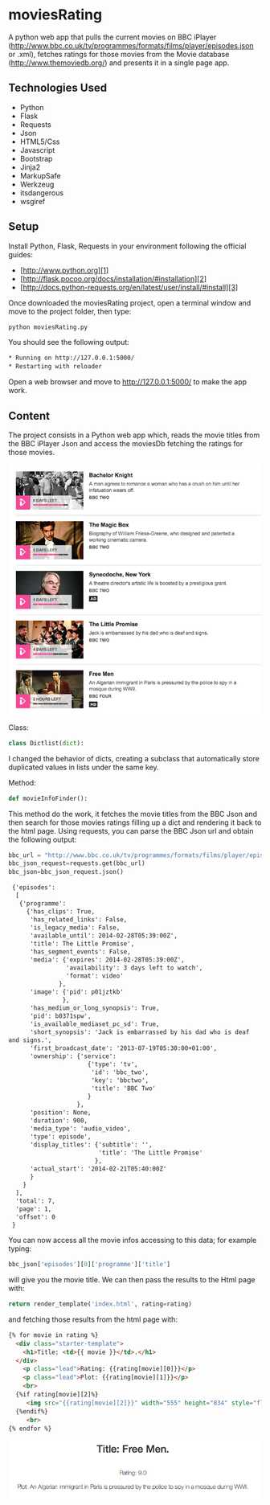 moviesRating
============
A python web app that pulls the current movies on BBC iPlayer (http://www.bbc.co.uk/tv/programmes/formats/films/player/episodes.json or .xml), fetches
ratings for those movies from the Movie database (http://www.themoviedb.org/) and presents it
in a single page app.

## Technologies Used

* Python
* Flask
* Requests
* Json
* HTML5/Css
* Javascript
* Bootstrap
* Jinja2
* MarkupSafe
* Werkzeug
* itsdangerous
* wsgiref
 
## Setup
Install Python, Flask, Requests in your environment following the official guides: 

* [http://www.python.org][1]
* [http://flask.pocoo.org/docs/installation/#installation][2]
* [http://docs.python-requests.org/en/latest/user/install/#install][3]

Once downloaded the moviesRating project, open a terminal window and move to the project folder, then type: 
``` Bash
python moviesRating.py
``` 
You should see the following output:
``` Bash
* Running on http://127.0.0.1:5000/
* Restarting with reloader
``` 
Open a web browser and move to http://127.0.0.1:5000/ to make the app work.

## Content
The project consists in a Python web app which, reads the movie titles from the BBC iPlayer Json 
and access the moviesDb fetching the ratings for those movies.

![My image](static/css/images/bbc_movies.png)

Class:
``` Python
class Dictlist(dict):
``` 
I changed the behavior of dicts, creating a subclass that automatically store duplicated values in lists under the same key.

Method:
``` Python
def movieInfoFinder():
``` 
This method do the work, it fetches the movie titles from the BBC Json and then search for those movies ratings filling up a dict and rendering it back to the html page.
Using requests, you can parse the BBC Json url and obtain the following output: 


``` Python
bbc_url = "http://www.bbc.co.uk/tv/programmes/formats/films/player/episodes.json"
bbc_json_request=requests.get(bbc_url)
bbc_json=bbc_json_request.json()
```    

```
 {'episodes': 
  [
   {'programme': 
     {'has_clips': True, 
      'has_related_links': False, 
      'is_legacy_media': False, 
      'available_until': 2014-02-28T05:39:00Z', 
      'title': The Little Promise', 
      'has_segment_events': False, 
      'media': {'expires': 2014-02-28T05:39:00Z', 
                'availability': 3 days left to watch', 
                'format': video'
              }, 
      'image': {'pid': p01jztkb'
               }, 
      'has_medium_or_long_synopsis': True, 
      'pid': b0371spw', 
      'is_available_mediaset_pc_sd': True, 
      'short_synopsis': 'Jack is embarrassed by his dad who is deaf and signs.', 
      'first_broadcast_date': '2013-07-19T05:30:00+01:00', 
      'ownership': {'service': 
                      {'type': 'tv', 
                       'id': 'bbc_two', 
                       'key': 'bbctwo', 
                       'title': 'BBC Two'
                      }
                   }, 
      'position': None, 
      'duration': 900, 
      'media_type': 'audio_video', 
      'type': episode', 
      'display_titles': {'subtitle': '',
                         'title': 'The Little Promise'
                        }, 
      'actual_start': '2014-02-21T05:40:00Z'
      }
    }
  ], 
  'total': 7, 
  'page': 1, 
  'offset': 0
 }
```
You can now access all the movie infos accessing to this data; for example typing:
``` Python
bbc_json['episodes'][0]['programme']['title']
```
will give you the movie title.
We can then pass the results to the Html page with:

``` Python
return render_template('index.html', rating=rating) 
```
and fetching those results from the html page with:

``` html
{% for movie in rating %}
  <div class="starter-template">
    <h1>Title: <td>{{ movie }}</td>.</h1>
  </div>
    <p class="lead">Rating: {{rating[movie][0]}}</p>
    <p class="lead">Plot: {{rating[movie][1]}}</p>
    <br>
  {%if rating[movie][2]%}
     <img src="{{rating[movie][2]}}" width="555" height="834" style="float left">
  {%endif%}
     <br>
{% endfor %}
```

![My image](static/css/images/html_page.png)

[1]: http://www.python.org
[2]: http://flask.pocoo.org/docs/installation/#installation
[3]: http://docs.python-requests.org/en/latest/user/install/#install